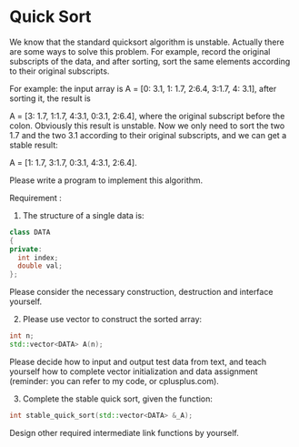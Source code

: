 # Quick Sort

We know that the standard quicksort algorithm is unstable. Actually there are some ways to solve this problem. For example, record the original subscripts of the data, and after sorting, sort the same elements according to their original subscripts.

For example: the input array is A = [0: 3.1, 1: 1.7, 2:6.4, 3:1.7, 4: 3.1], after sorting it, the result is

A = [3: 1.7, 1:1.7, 4:3.1, 0:3.1, 2:6.4], where the original subscript before the colon. Obviously this result is unstable. Now we only need to sort the two 1.7 and the two 3.1 according to their original subscripts, and we can get a stable result:

A = [1: 1.7, 3:1.7, 0:3.1, 4:3.1, 2:6.4].

Please write a program to implement this algorithm.

Requirement :

1. The structure of a single data is:
```cpp
class DATA
{
private:
  int index;
  double val;
};
```

Please consider the necessary construction, destruction and interface yourself.

2. Please use vector to construct the sorted array:
```cpp
int n;
std::vector<DATA> A(n);
```

Please decide how to input and output test data from text, and teach yourself how to complete vector initialization and data assignment (reminder: you can refer to my code, or cplusplus.com).

3. Complete the stable quick sort, given the function:
```cpp
int stable_quick_sort(std::vector<DATA> &_A);
```

Design other required intermediate link functions by yourself.